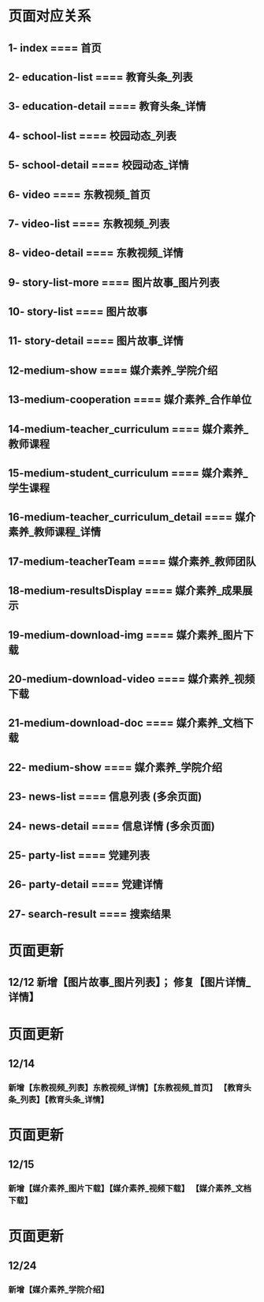 # 页面对应关系

## 1- index              ==== 首页
## 2- education-list     ==== 教育头条_列表
## 3- education-detail   ==== 教育头条_详情
## 4- school-list        ==== 校园动态_列表
## 5- school-detail      ==== 校园动态_详情
## 6- video              ==== 东教视频_首页
## 7- video-list         ==== 东教视频_列表
## 8- video-detail       ==== 东教视频_详情
## 9- story-list-more    ==== 图片故事_图片列表
## 10- story-list         ==== 图片故事
## 11- story-detail       ==== 图片故事_详情
## 12-medium-show                          ==== 媒介素养_学院介绍
## 13-medium-cooperation                   ==== 媒介素养_合作单位
## 14-medium-teacher_curriculum            ==== 媒介素养_教师课程
## 15-medium-student_curriculum            ==== 媒介素养_学生课程
## 16-medium-teacher_curriculum_detail     ==== 媒介素养_教师课程_详情
## 17-medium-teacherTeam                   ==== 媒介素养_教师团队
## 18-medium-resultsDisplay                ==== 媒介素养_成果展示
## 19-medium-download-img                  ==== 媒介素养_图片下载
## 20-medium-download-video                ==== 媒介素养_视频下载
## 21-medium-download-doc                  ==== 媒介素养_文档下载
## 22- medium-show         ==== 媒介素养_学院介绍
## 23- news-list          ==== 信息列表 (多余页面)
## 24- news-detail        ==== 信息详情 (多余页面)
## 25- party-list          ==== 党建列表
## 26- party-detail        ==== 党建详情
## 27- search-result        ==== 搜索结果

# 页面更新
## 12/12 新增【图片故事_图片列表】； 修复【图片详情_详情】

# 页面更新
## 12/14 
### 新增【东教视频_列表】东教视频_详情】【东教视频_首页】 【教育头条_列表】【教育头条_详情】 

# 页面更新
## 12/15
### 新增【媒介素养_图片下载】【媒介素养_视频下载】 【媒介素养_文档下载】

# 页面更新
## 12/24
### 新增【媒介素养_学院介绍】
